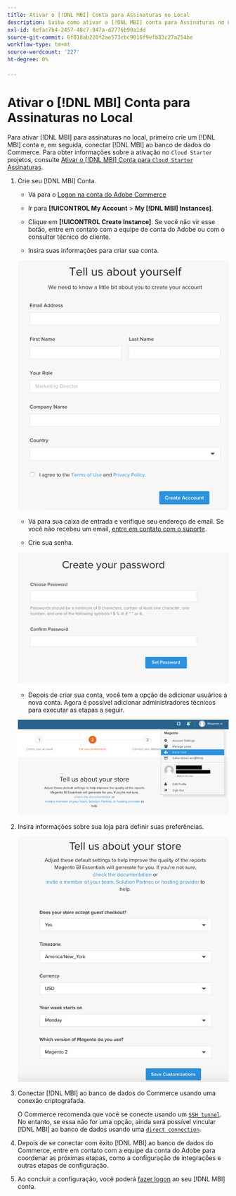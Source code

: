 ```yaml
---
title: Ativar o [!DNL MBI] Conta para Assinaturas no Local
description: Saiba como ativar o [!DNL MBI] conta para Assinaturas no Local.
exl-id: 0efac7b4-2457-48c7-947a-d2776b90a1dd
source-git-commit: 6f018ab220f2ae573cbc9016f9efb83c27a254be
workflow-type: tm+mt
source-wordcount: '227'
ht-degree: 0%

---
```


# Ativar o [!DNL MBI] Conta para Assinaturas no Local

Para ativar [!DNL MBI] para assinaturas no local, primeiro crie um [!DNL MBI] conta e, em seguida, conectar [!DNL MBI] ao banco de dados do Commerce. Para obter informações sobre a ativação no `Cloud Starter` projetos, consulte [Ativar o [!DNL MBI] Conta para `Cloud Starter` Assinaturas](../getting-started/cloud-activation.md).

1. Crie seu [!DNL MBI] Conta.

   - Vá para o [Logon na conta do Adobe Commerce](https://account.magento.com/customer/account/login)

   - Ir para **[!UICONTROL My Account** > **My [!DNL MBI] Instances]**.

   - Clique em **[!UICONTROL Create Instance]**. Se você não vir esse botão, entre em contato com a equipe de conta do Adobe ou com o consultor técnico do cliente.

   - Insira suas informações para criar sua conta.

   ![](../assets/create-account-2.png)

   - Vá para sua caixa de entrada e verifique seu endereço de email. Se você não recebeu um email, [entre em contato com o suporte](https://experienceleague.adobe.com/docs/commerce-knowledge-base/kb/troubleshooting/miscellaneous/mbi-service-policies.html?lang=en).

   - Crie sua senha.

   ![](../assets/create-account-4.png)

   - Depois de criar sua conta, você tem a opção de adicionar usuários à nova conta. Agora é possível adicionar administradores técnicos para executar as etapas a seguir.

   ![](../assets/create-account-5.png)

1. Insira informações sobre sua loja para definir suas preferências.

   ![](../assets/create-account-6.png)

1. Conectar [!DNL MBI] ao banco de dados do Commerce usando uma conexão criptografada.

   O Commerce recomenda que você se conecte usando um [`SSH tunnel`](../data-analyst/importing-data/integrations/mysql-via-ssh-tunnel.md). No entanto, se essa não for uma opção, ainda será possível vincular [!DNL MBI] ao banco de dados usando uma [`direct connection`](../data-analyst/importing-data/integrations/mysql-via-a-direct-connection.md).

1. Depois de se conectar com êxito [!DNL MBI] ao banco de dados do Commerce, entre em contato com a equipe da conta do Adobe para coordenar as próximas etapas, como a configuração de integrações e outras etapas de configuração.

1. Ao concluir a configuração, você poderá [fazer logon](../getting-started/sign-in.md) ao seu [!DNL MBI] conta.
